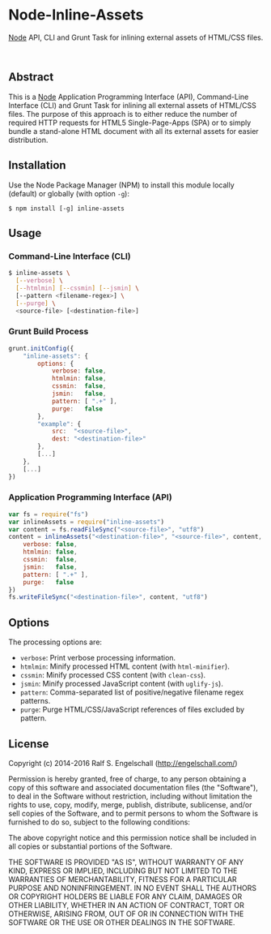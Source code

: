
Node-Inline-Assets
==================

[Node](http://nodejs.org/) API, CLI and Grunt Task
for inlining external assets of HTML/CSS files.

<p/>
<img src="https://nodei.co/npm/inline-assets.png?downloads=true&stars=true" alt=""/>

<p/>
<img src="https://david-dm.org/rse/node-inline-assets.png" alt=""/>

Abstract
--------

This is a [Node](http://nodejs.org/) Application Programming Interface
(API), Command-Line Interface (CLI) and Grunt Task for inlining all
external assets of HTML/CSS files. The purpose of this approach is
to either reduce the number of required HTTP requests for HTML5
Single-Page-Apps (SPA) or to simply bundle a stand-alone HTML document
with all its external assets for easier distribution.

Installation
------------

Use the Node Package Manager (NPM) to install this module
locally (default) or globally (with option `-g`):

    $ npm install [-g] inline-assets

Usage
-----

### Command-Line Interface (CLI)

```sh
$ inline-assets \
  [--verbose] \
  [--htmlmin] [--cssmin] [--jsmin] \
  [--pattern <filename-regex>] \
  [--purge] \
  <source-file> [<destination-file>]
```

### Grunt Build Process

```js
grunt.initConfig({
    "inline-assets": {
        options: {
            verbose: false,
            htmlmin: false,
            cssmin:  false,
            jsmin:   false,
            pattern: [ ".+" ],
            purge:   false
        },
        "example": {
            src:  "<source-file>",
            dest: "<destination-file>"
        },
        [...]
    },
    [...]
})
```

### Application Programming Interface (API)

```js
var fs = require("fs")
var inlineAssets = require("inline-assets")
var content = fs.readFileSync("<source-file>", "utf8")
content = inlineAssets("<destination-file>", "<source-file>", content, {
    verbose: false,
    htmlmin: false,
    cssmin:  false,
    jsmin:   false,
    pattern: [ ".+" ],
    purge:   false
})
fs.writeFileSync("<destination-file>", content, "utf8")
```

Options
-------

The processing options are:

- `verbose`: Print verbose processing information.
- `htmlmin`: Minify processed HTML content (with `html-minifier`).
- `cssmin`:  Minify processed CSS content (with `clean-css`).
- `jsmin`:   Minify processed JavaScript content (with `uglify-js`).
- `pattern`: Comma-separated list of positive/negative filename regex patterns.
- `purge`:   Purge HTML/CSS/JavaScript references of files excluded by pattern.

License
-------

Copyright (c) 2014-2016 Ralf S. Engelschall (http://engelschall.com/)

Permission is hereby granted, free of charge, to any person obtaining
a copy of this software and associated documentation files (the
"Software"), to deal in the Software without restriction, including
without limitation the rights to use, copy, modify, merge, publish,
distribute, sublicense, and/or sell copies of the Software, and to
permit persons to whom the Software is furnished to do so, subject to
the following conditions:

The above copyright notice and this permission notice shall be included
in all copies or substantial portions of the Software.

THE SOFTWARE IS PROVIDED "AS IS", WITHOUT WARRANTY OF ANY KIND,
EXPRESS OR IMPLIED, INCLUDING BUT NOT LIMITED TO THE WARRANTIES OF
MERCHANTABILITY, FITNESS FOR A PARTICULAR PURPOSE AND NONINFRINGEMENT.
IN NO EVENT SHALL THE AUTHORS OR COPYRIGHT HOLDERS BE LIABLE FOR ANY
CLAIM, DAMAGES OR OTHER LIABILITY, WHETHER IN AN ACTION OF CONTRACT,
TORT OR OTHERWISE, ARISING FROM, OUT OF OR IN CONNECTION WITH THE
SOFTWARE OR THE USE OR OTHER DEALINGS IN THE SOFTWARE.

